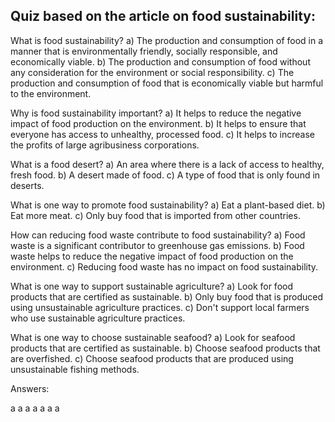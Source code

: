 ## Quiz based on the article on food sustainability:

What is food sustainability?
a) The production and consumption of food in a manner that is environmentally friendly, socially responsible, and economically viable.
b) The production and consumption of food without any consideration for the environment or social responsibility.
c) The production and consumption of food that is economically viable but harmful to the environment.

Why is food sustainability important?
a) It helps to reduce the negative impact of food production on the environment.
b) It helps to ensure that everyone has access to unhealthy, processed food.
c) It helps to increase the profits of large agribusiness corporations.

What is a food desert?
a) An area where there is a lack of access to healthy, fresh food.
b) A desert made of food.
c) A type of food that is only found in deserts.

What is one way to promote food sustainability?
a) Eat a plant-based diet.
b) Eat more meat.
c) Only buy food that is imported from other countries.

How can reducing food waste contribute to food sustainability?
a) Food waste is a significant contributor to greenhouse gas emissions.
b) Food waste helps to reduce the negative impact of food production on the environment.
c) Reducing food waste has no impact on food sustainability.

What is one way to support sustainable agriculture?
a) Look for food products that are certified as sustainable.
b) Only buy food that is produced using unsustainable agriculture practices.
c) Don't support local farmers who use sustainable agriculture practices.

What is one way to choose sustainable seafood?
a) Look for seafood products that are certified as sustainable.
b) Choose seafood products that are overfished.
c) Choose seafood products that are produced using unsustainable fishing methods.

Answers:

a
a
a
a
a
a
a




